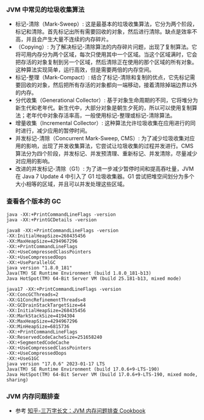 ### JVM 中常见的垃圾收集算法

- 标记-清除（Mark-Sweep）: 这是最基本的垃圾收集算法，它分为两个阶段，标记和清除。首先标记出所有需要回收的对象，然后进行清除。缺点是效率不高，并且会产生大量不连续的内存碎片。
- （Copying）: 为了解决标记-清除算法的内存碎片问题，出现了复制算法。它将可用内存分为两个区域，每次只使用其中一个区域。当这个区域满时，它会把存活的对象复制到另一个区域，然后清除正在使用的那个区域的所有对象。这种算法实现简单，运行高效，但是需要两倍的内存空间。
- 标记-整理（Mark-Compact）: 结合了标记-清除和复制的优点，它先标记需要回收的对象，然后把所有存活的对象都向一端移动，接着清除掉端边界以外的内存。
- 分代收集（Generational Collector）: 基于对象生命周期的不同，它将堆分为新生代和老年代。新生代中，大部分对象是朝生夕死的，所以可以使用复制算法；老年代中对象存活率高，一般使用标记-整理或标记-清除算法。
- 增量收集（Incremental Collector）: 这种算法允许垃圾收集在应用进行的同时进行，减少应用的暂停时间。
- 并发标记-清除（Concurrent Mark-Sweep, CMS）: 为了减少垃圾收集对应用的影响，出现了并发收集算法，它尝试让垃圾收集的过程并发进行。CMS 算法分为四个阶段，并发标记、并发预清理、重新标记、并发清除，尽量减少对应用的影响。
- 改进的并发标记-清除（G1）: 为了进一步减少暂停时间和提高吞吐量，JVM 在 Java 7 Update 4 中引入了 G1 垃圾收集器。G1 尝试把堆空间划分为多个大小相等的区域，并且可以并发处理这些区域。

### 查看各个版本的 GC

```shell
java -XX:+PrintCommandLineFlags -version
java -XX:+PrintGCDetails -version
```

```shell
java8 -XX:+PrintCommandLineFlags -version
-XX:InitialHeapSize=268435456
-XX:MaxHeapSize=4294967296
-XX:+PrintCommandLineFlags
-XX:+UseCompressedClassPointers
-XX:+UseCompressedOops
-XX:+UseParallelGC
java version "1.8.0_181"
Java(TM) SE Runtime Environment (build 1.8.0_181-b13)
Java HotSpot(TM) 64-Bit Server VM (build 25.181-b13, mixed mode)
```

```shell
java17 -XX:+PrintCommandLineFlags -version
-XX:ConcGCThreads=2
-XX:G1ConcRefinementThreads=8
-XX:GCDrainStackTargetSize=64
-XX:InitialHeapSize=268435456
-XX:MarkStackSize=4194304
-XX:MaxHeapSize=4294967296
-XX:MinHeapSize=6815736
-XX:+PrintCommandLineFlags
-XX:ReservedCodeCacheSize=251658240
-XX:+SegmentedCodeCache
-XX:+UseCompressedClassPointers
-XX:+UseCompressedOops
-XX:+UseG1GC
java version "17.0.6" 2023-01-17 LTS
Java(TM) SE Runtime Environment (build 17.0.6+9-LTS-190)
Java HotSpot(TM) 64-Bit Server VM (build 17.0.6+9-LTS-190, mixed mode, sharing)
```

### JVM 内存问题排查

- 参考 [知乎-三万字长文：JVM 内存问题排查 Cookbook](https://zhuanlan.zhihu.com/p/679783776)
